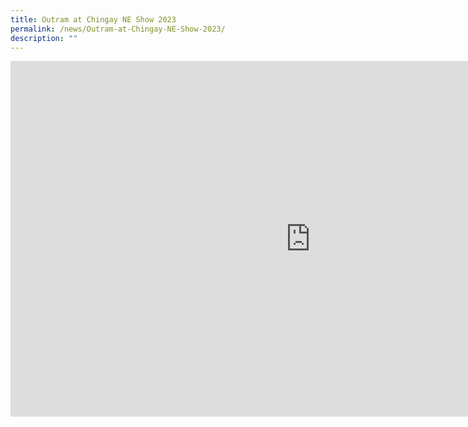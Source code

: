 ```yaml
---
title: Outram at Chingay NE Show 2023
permalink: /news/Outram-at-Chingay-NE-Show-2023/
description: ""
---
```

<iframe allowfullscreen="true" height="569" width="960" frameborder="0" src="https://docs.google.com/presentation/d/e/2PACX-1vTQ0CY7NX86dP0bebHYfny6E_nziEe8qsPbb3iT9Ax3mpvWdfm1kkgThFe_w3U_WG_8jM60X1WCUKNI/embed?start=false&amp;loop=false&amp;delayms=3000"></iframe>
